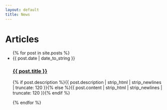 ```yaml
---
layout: default
title: News
---
```


<div id="articles">
  <h1>Articles</h1>
  <ul class="posts noList">
    {% for post in site.posts %}
      <li>
      	<span class="date">{{ post.date | date_to_string }}</span>
      	<h3><a href="{{ post.url }}">{{ post.title }}</a></h3>
      	<p class="description">{% if post.description %}{{ post.description  | strip_html | strip_newlines | truncate: 120 }}{% else %}{{ post.content | strip_html | strip_newlines | truncate: 120 }}{% endif %}</p>
      </li>
    {% endfor %}
  </ul>
</div>
